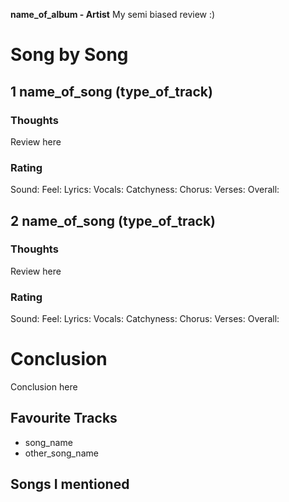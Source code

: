 **name_of_album - Artist**
My semi biased review :)

# Song by Song

## 1 name_of_song (type_of_track)
### Thoughts
Review here

### Rating
Sound: 
Feel:
Lyrics: 
Vocals:
Catchyness:
Chorus:
Verses:
Overall:

## 2 name_of_song (type_of_track)
### Thoughts
Review here

### Rating
Sound: 
Feel:
Lyrics: 
Vocals:
Catchyness:
Chorus:
Verses:
Overall:

# Conclusion
Conclusion here

## Favourite Tracks
- song_name
- other_song_name

## Songs I mentioned

